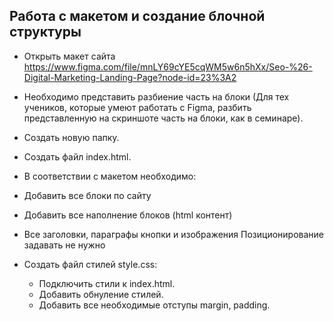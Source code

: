 ## Работа с макетом и cоздание блочной структуры
- Открыть макет сайта https://www.figma.com/file/mnLY69cYE5cqWM5w6n5hXx/Seo-%26-Digital-Marketing-Landing-Page?node-id=23%3A2
- Необходимо представить разбиение часть на блоки (Для тех учеников, которые умеют работать с Figma, разбить представленную на скриншоте часть на блоки, как в семинаре).
- Создать новую папку.
- Создать файл index.html.
- В соответствии с макетом необходимо:
- Добавить все блоки по сайту
- Добавить все наполнение блоков (html контент)
- Все заголовки, параграфы кнопки и изображения Позиционирование задавать не нужно
- Создать файл стилей style.css:

    *  Подключить стили к index.html.
    *  Добавить обнуление стилей.
    *  Добавить все необходимые отступы margin, padding.